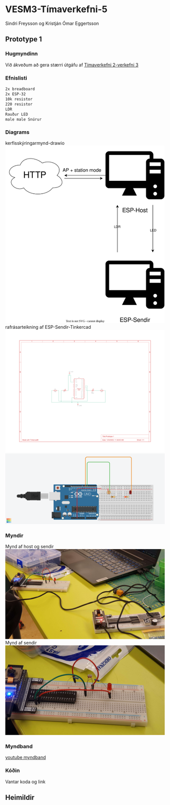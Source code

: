 # VESM3-Tímaverkefni-5
Sindri Freysson og Kristján Ómar Eggertsson
## Prototype 1
### Hugmyndinn
Við ákveðum að gera stærri útgáfu af [Tímaverkefni 2-verkefni 3](https://github.com/VESM3/IOT/blob/main/Verkefni/verkefni2.md#3-esp32-sem-vef%C3%BEj%C3%B3nn-30)  
### Efnislisti
    2x breadboard  
    2x ESP-32  
    10k resistor    
    220 resistor    
    LDR    
    Rauður LED
    male male Snúrur
### Diagrams
kerfisskýringarmynd-drawio  
![kerfisskýringarmynd](https://github.com/Hive-command/VESM3-T-maverkefni-5/blob/main/Prototype1.drawio.svg)  
rafrásarteikning af ESP-Sendir-Tinkercad  
![rafrásarteikning](https://github.com/Hive-command/VESM3-T-maverkefni-5/blob/main/Prototype1.svg)  
![rafrásarteikning](https://github.com/Hive-command/VESM3-T-maverkefni-5/blob/main/Prototype%201.png)  
### Myndir
Mynd af host og sendir  
![Mynd af host og sendir](https://github.com/Hive-command/VESM3-T-maverkefni-5/blob/main/20231206_112233.jpg)
Mynd af sendir  
![Mynd af sendir](https://github.com/Hive-command/VESM3-T-maverkefni-5/blob/main/20231206_112220.jpg)
### Myndband
[youtube myndband](https://youtu.be/bNHVBFoKwlY)
### Kóðin
Vantar koda og link
## Heimildir

